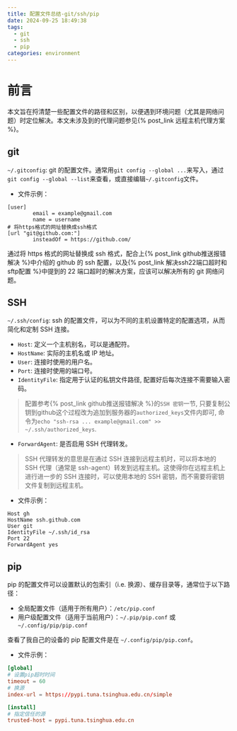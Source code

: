 ```yaml
---
title: 配置文件总结-git/ssh/pip
date: 2024-09-25 18:49:38
tags:
  - git
  - ssh
  - pip
categories: environment
---
```


<meta name="referrer" content="no-referrer" />

# 前言

本文旨在捋清楚一些配置文件的路径和区别，以便遇到环境问题（尤其是网络问题）时定位解决。本文未涉及到的代理问题参见{% post_link 远程主机代理方案 %}。

## git

`~/.gitconfig`: git 的配置文件。通常用`git config --global ...`来写入，通过`git config --global --list`来查看，或直接编辑`~/.gitconfig`文件。

- 文件示例：

```.gitconfig
[user]
        email = example@gmail.com
        name = username
# 将https格式的网址替换成ssh格式
[url "git@github.com:"]
        insteadOf = https://github.com/
```

通过将 https 格式的网址替换成 ssh 格式，配合上{% post_link github推送报错解决 %}中介绍的 github 的 ssh 配置，以及{% post_link 解决ssh22端口超时和sftp配置 %}中提到的 22 端口超时的解决方案，应该可以解决所有的 git 网络问题。

## SSH

`~/.ssh/config`: ssh 的配置文件，可以为不同的主机设置特定的配置选项，从而简化和定制 SSH 连接。

- `Host`: 定义一个主机别名，可以是通配符。
- `HostName`: 实际的主机名或 IP 地址。
- `User`: 连接时使用的用户名。
- `Port`: 连接时使用的端口号。
- `IdentityFile`: 指定用于认证的私钥文件路径, 配置好后每次连接不需要输入密码。

> 配置参考{% post_link github推送报错解决 %}的`SSH 密钥`一节, 只要复制公钥到github这个过程改为追加到服务器的`authorized_keys`文件内即可, 命令为`echo "ssh-rsa ... example@gmail.com" >> ~/.ssh/authorized_keys`.

- `ForwardAgent`: 是否启用 SSH 代理转发。

> SSH 代理转发的意思是在通过 SSH 连接到远程主机时，可以将本地的 SSH 代理（通常是 ssh-agent）转发到远程主机。这使得你在远程主机上进行进一步的 SSH 连接时，可以使用本地的 SSH 密钥，而不需要将密钥文件复制到远程主机。

- 文件示例：

```config
Host gh
HostName ssh.github.com
User git
IdentityFile ~/.ssh/id_rsa
Port 22
ForwardAgent yes
```

## pip

pip 的配置文件可以设置默认的包索引（i.e. 换源）、缓存目录等，通常位于以下路径：

- 全局配置文件（适用于所有用户）：`/etc/pip.conf`
- 用户级配置文件（适用于当前用户）：`~/.pip/pip.conf` 或 `~/.config/pip/pip.conf`

查看了我自己的设备的 pip 配置文件是在 `~/.config/pip/pip.conf`。

- 文件示例：

```pip.conf
[global]
# 设置pip超时时间
timeout = 60
# 换源
index-url = https://pypi.tuna.tsinghua.edu.cn/simple

[install]
# 指定信任的源
trusted-host = pypi.tuna.tsinghua.edu.cn
```

